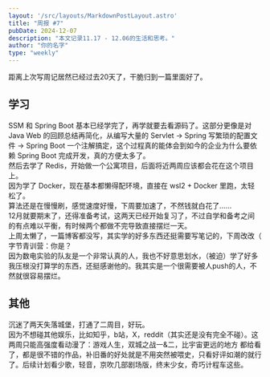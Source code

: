 ```yaml
---  
layout: '/src/layouts/MarkdownPostLayout.astro'  
title: "周报 #7"  
pubDate: 2024-12-07  
description: "本文记录11.17 - 12.06的生活和思考。"  
author: "你的名字"  
type: "weekly"  
---  
```

距离上次写周记居然已经过去20天了，干脆归到一篇里面好了。  
## 学习  

SSM 和 Spring Boot 基本已经学完了，再学就要去看源码了。这部分更像是对 Java Web 的回顾总结再简化，从编写大量的 Servlet -> Spring 写繁琐的配置文件 -> Spring Boot 一个注解搞定，这个过程真的能体会到如今的企业为什么要依赖 Spring Boot 完成开发，真的方便太多了。  
然后去学了 Redis，开始做一个公寓项目，后面将近两周应该都会花在这个项目上。  
因为学了 Docker，现在基本都懒得配环境，直接在 wsl2 + Docker 里跑，太轻松了。  
算法还是在慢慢刷，感觉速度好慢，下周要加速了，不然钱就白花了......  
12月就要期末了，还得准备考试，这两天已经开始复习了，不过自学和备考之间的有点难以平衡，有时候两个都做不完导致直接摆烂一天。  
上周太懒了，一篇博客都没写，其实学的好多东西还挺需要写笔记的，下周改改（  
字节青训营：你是？  
因为数电实验的队友是一个非常认真的人，我也不好意思划水，（被迫）学了好多我压根没打算学的东西，还挺感谢他的。我其实是一个很需要被人push的人，不然就很容易摆烂。  
## 其他  
沉迷了两天失落城堡，打通了二周目，好玩。  
因为不想碰其他娱乐，比如知乎，b站，X，reddit（其实还是没有完全不碰）。这两周只能高强度看动漫了：游戏人生，双城之战一&二，比宇宙更远的地方 都给看了，都是很不错的作品，补旧番的好处就是不用突然被喂史，只看好评如潮的就行了。后续计划看少歌，轻音，京吹几部剧场版，终末少女，奇巧计程车这些。